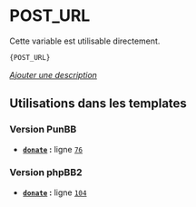 # POST_URL


Cette variable est utilisable directement.

```html
{POST_URL}
```

[*Ajouter une description*](https://fa-tvars.appspot.com/var/POST_URL)

## Utilisations dans les templates

### Version PunBB
* __[`donate`](../tpl/var/punbb/donate.md#readme) :__ ligne [`76`](../tpl/src/punbb/donate.tpl#L76)

### Version phpBB2
* __[`donate`](../tpl/var/subsilver/donate.md#readme) :__ ligne [`104`](../tpl/src/subsilver/donate.tpl#L104)